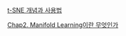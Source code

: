[t-SNE 개념과 사용법](https://gaussian37.github.io/ml-concept-t_sne/)


[Chap2. Manifold Learning이란 무엇인가](https://deepinsight.tistory.com/124)
